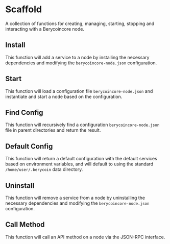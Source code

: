 # Scaffold
A collection of functions for creating, managing, starting, stopping and interacting with a Berycoincore node.

## Install
This function will add a service to a node by installing the necessary dependencies and modifying the `berycoincore-node.json` configuration.

## Start
This function will load a configuration file `berycoincore-node.json` and instantiate and start a node based on the configuration.

## Find Config
This function will recursively find a configuration `berycoincore-node.json` file in parent directories and return the result.

## Default Config
This function will return a default configuration with the default services based on environment variables, and will default to using the standard `/home/user/.berycoin` data directory.

## Uninstall
This function will remove a service from a node by uninstalling the necessary dependencies and modifying the `berycoincore-node.json` configuration.

## Call Method
This function will call an API method on a node via the JSON-RPC interface.
